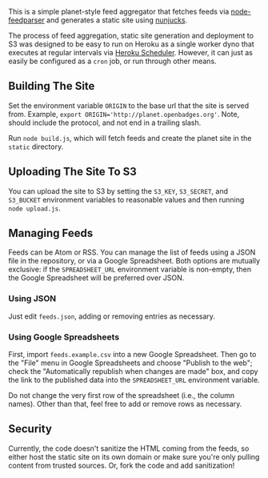 This is a simple planet-style feed aggregator that fetches feeds via
[node-feedparser][] and generates a static site using [nunjucks][].

The process of feed aggregation, static site generation and
deployment to S3 was designed to be easy to run on Heroku as a single worker
dyno that executes at regular intervals via [Heroku Scheduler][]. However,
it can just as easily be configured as a `cron` job, or run through other
means.

## Building The Site

Set the environment variable `ORIGIN` to the base url that the site is
served from. Example, `export ORIGIN='http://planet.openbadges.org'`.
Note, should include the protocol, and not end in a trailing slash.

Run `node build.js`, which will fetch feeds and create the
planet site in the `static` directory.

## Uploading The Site To S3

You can upload the site to S3 by setting the `S3_KEY`, `S3_SECRET`, and
`S3_BUCKET` environment variables to reasonable values and then running
`node upload.js`.

## Managing Feeds

Feeds can be Atom or RSS. You can manage the list of feeds using a JSON
file in the repository, or via a Google Spreadsheet. Both options are
mutually exclusive: if the `SPREADSHEET_URL` environment variable is
non-empty, then the Google Spreadsheet will be preferred over JSON.

### Using JSON

Just edit `feeds.json`, adding or removing entries as necessary.

### Using Google Spreadsheets

First, import `feeds.example.csv` into a new Google Spreadsheet. Then
go to the "File" menu in Google Spreadsheets and choose "Publish to the web";
check the "Automatically republish when changes are made" box, and copy the
link to the published data into the `SPREADSHEET_URL` environment variable.

Do not change the very first row of the spreadsheet (i.e., the column names).
Other than that, feel free to add or remove rows as necessary.

## Security

Currently, the code doesn't sanitize the HTML coming from the feeds, so either
host the static site on its own domain or make sure you're only pulling
content from trusted sources. Or, fork the code and add sanitization!

  [node-feedparser]: https://github.com/danmactough/node-feedparser#readme
  [nunjucks]: http://nunjucks.jlongster.com/
  [Heroku Scheduler]: https://devcenter.heroku.com/articles/scheduler
